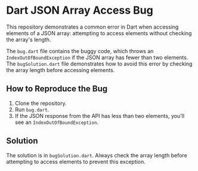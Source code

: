 # Dart JSON Array Access Bug
This repository demonstrates a common error in Dart when accessing elements of a JSON array: attempting to access elements without checking the array's length.

The `bug.dart` file contains the buggy code, which throws an `IndexOutOfBoundException` if the JSON array has fewer than two elements.  The `bugSolution.dart` file demonstrates how to avoid this error by checking the array length before accessing elements. 

## How to Reproduce the Bug
1. Clone the repository.
2. Run `bug.dart`.
3. If the JSON response from the API has less than two elements, you'll see an `IndexOutOfBoundException`.

## Solution
The solution is in `bugSolution.dart`.  Always check the array length before attempting to access elements to prevent this exception.